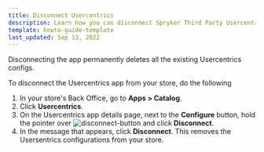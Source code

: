 ```yaml
---
title: Disconnect Usercentrics
description: Learn how you can disconnect Spryker Third Party Usercentrics in to your Spryker based shop
template: howto-guide-template
last_updated: Sep 13, 2022
---
```

Disconnecting the app permanently deletes all the existing Usercentrics configs.

To disconnect the Usercentrics app from your store, do the following

1. In your store's Back Office, go to **Apps&nbsp;<span aria-label="and then">></span> Catalog**.
2. Click **Usercentrics**.
3. On the Usercentrics app details page, next to the **Configure** button, hold the pointer over <span class="inline-img">![disconnect-button](https://spryker.s3.eu-central-1.amazonaws.com/docs/aop/user/apps/bazzarvoice/disconnect-button.png)</span> and click **Disconnect**.
4. In the message that appears, click **Disconnect**. This removes the Usersentrics configurations from your store.